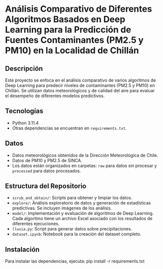 # Análisis Comparativo de Diferentes Algoritmos Basados en Deep Learning para la Predicción de Fuentes Contaminantes (PM2.5 y PM10) en la Localidad de Chillán

## Descripción
Este proyecto se enfoca en el análisis comparativo de varios algoritmos de Deep Learning para predecir niveles de contaminantes (PM2.5 y PM10) en Chillán. Se utilizan datos meteorológicos y de calidad del aire para evaluar el desempeño de diferentes modelos predictivos.

## Tecnologías
- Python 3.11.4
- Otras dependencias se encuentran en `requirements.txt`.

## Datos
- Datos meteorológicos obtenidos de la Dirección Meteorológica de Chile.
- Datos de PM10 y PM2.5 de SINCA.
- Los datos están organizados en carpetas: `raw` para datos sin procesar y `processed` para datos procesados.

## Estructura del Repositorio
- `scrub_and_obtain/`: Scripts para obtener y limpiar los datos.
- `explore/`: Análisis exploratorio de datos y generación de estadísticas predictivas. Se incluyen imágenes de los análisis.
- `model/`: Implementación y evaluación de algoritmos de Deep Learning. Cada algoritmo tiene un archivo Excel asociado con los resultados de diferentes ejecuciones.
- `lluvia.py`: Script para generar datos sobre precipitaciones.
- `dataset.ipynb`: Notebook para la creación del dataset completo.

## Instalación
Para instalar las dependencias, ejecuta: pip install -r requirements.txt
